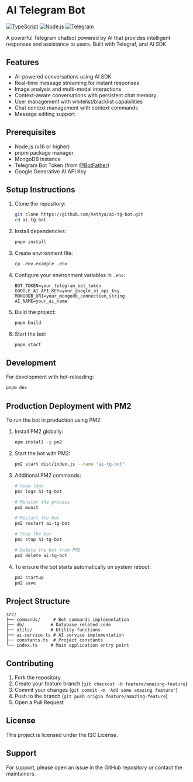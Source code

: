 # AI Telegram Bot

[![TypeScript](https://img.shields.io/badge/TypeScript-5.7-blue.svg)](https://www.typescriptlang.org/)
[![Node.js](https://img.shields.io/badge/Node.js-16+-green.svg)](https://nodejs.org/)
[![Telegram](https://img.shields.io/badge/Telegram-Bot-blue.svg)](https://core.telegram.org/bots/api)

A powerful Telegram chatbot powered by AI that provides intelligent responses and assistance to users. Built with Telegraf, and AI SDK.

## Features

- AI-powered conversations using AI SDK
- Real-time message streaming for instant responses
- Image analysis and multi-modal interactions
- Context-aware conversations with persistent chat memory
- User management with whitelist/blacklist capabilities
- Chat context management with context commands
- Message editing support

## Prerequisites

- Node.js (v16 or higher)
- pnpm package manager
- MongoDB instance
- Telegram Bot Token (from [@BotFather](https://t.me/BotFather))
- Google Generative AI API Key

## Setup Instructions

1. Clone the repository:
   ```bash
   git clone https://github.com/Vethya/ai-tg-bot.git
   cd ai-tg-bot
   ```

2. Install dependencies:
   ```bash
   pnpm install
   ```

3. Create environment file:
   ```bash
   cp .env.example .env
   ```

4. Configure your environment variables in `.env`:
   ```env
   BOT_TOKEN=your_telegram_bot_token
   GOOGLE_AI_API_KEY=your_google_ai_api_key
   MONGODB_URI=your_mongodb_connection_string
   AI_NAME=your_ai_name
   ```

5. Build the project:
   ```bash
   pnpm build
   ```

6. Start the bot:
   ```bash
   pnpm start
   ```

## Development

For development with hot-reloading:
```bash
pnpm dev
```

## Production Deployment with PM2

To run the bot in production using PM2:

1. Install PM2 globally:
   ```bash
   npm install -g pm2
   ```

2. Start the bot with PM2:
   ```bash
   pm2 start dist/index.js --name "ai-tg-bot"
   ```

3. Additional PM2 commands:
   ```bash
   # View logs
   pm2 logs ai-tg-bot

   # Monitor the process
   pm2 monit

   # Restart the bot
   pm2 restart ai-tg-bot

   # Stop the bot
   pm2 stop ai-tg-bot

   # Delete the bot from PM2
   pm2 delete ai-tg-bot
   ```

4. To ensure the bot starts automatically on system reboot:
   ```bash
   pm2 startup
   pm2 save
   ```

## Project Structure

```
src/
├── commands/     # Bot commands implementation
├── db/          # Database related code
├── utils/       # Utility functions
├── ai-service.ts # AI service implementation
├── constants.ts  # Project constants
└── index.ts     # Main application entry point
```

## Contributing

1. Fork the repository
2. Create your feature branch (`git checkout -b feature/amazing-feature`)
3. Commit your changes (`git commit -m 'Add some amazing feature'`)
4. Push to the branch (`git push origin feature/amazing-feature`)
5. Open a Pull Request

## License

This project is licensed under the ISC License.

## Support

For support, please open an issue in the GitHub repository or contact the maintainers. 